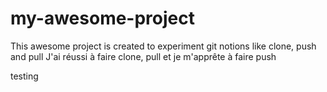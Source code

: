 # my-awesome-project

This awesome project is created to experiment git notions like clone, push and pull
J'ai réussi à faire clone, pull et je m'apprête à faire push


testing
